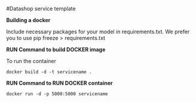 #Datashop service template


**Building a docker**

Include necessary packages for your model in requirements.txt. We prefer you to use pip freeze > requirements.txt 


**RUN Command to build DOCKER image**

To run the container 

```
docker build -d -t servicename .
```

**RUN Command to RUN DOCKER container**

```
docker run -d -p 5000:5000 servicename
```
